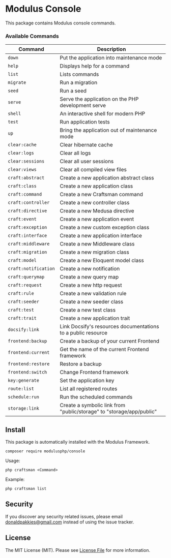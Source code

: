 # Modulus Console

This package contains Modulus console commands.

### Available Commands

| Command              | Description                                                          |
|----------------------|----------------------------------------------------------------------|
| `down`               | Put the application into maintenance mode                            |
| `help`               | Displays help for a command                                          |
| `list`               | Lists commands                                                       |
| `migrate`            | Run a migration                                                      |
| `seed`               | Run a seed                                                           |
| `serve`              | Serve the application on the PHP development serve                   |
| `shell`              | An interactive shell for modern PHP                                  |
| `test`               | Run application tests                                                |
| `up`                 | Bring the application out of maintenance mode                        |
| `clear:cache`        | Clear hibernate cache                                                |
| `clear:logs`         | Clear all logs                                                       |
| `clear:sessions`     | Clear all user sessions                                              |
| `clear:views`        | Clear all compiled view files                                        |
| `craft:abstract`     | Create a new application abstract class                              |
| `craft:class`        | Create a new application class                                       |
| `craft:command`      | Create a new Craftsman command                                       |
| `craft:controller`   | Create a new controller class                                        |
| `craft:directive`    | Create a new Medusa directive                                        |
| `craft:event`        | Create a new application event                                       |
| `craft:exception`    | Create a new custom exception class                                  |
| `craft:interface`    | Create a new application interface                                   |
| `craft:middleware`   | Create a new Middleware class                                        |
| `craft:migration`    | Create a new migration class                                         |
| `craft:model`        | Create a new Eloquent model class                                    |
| `craft:notification` | Create a new notification                                            |
| `craft:querymap`     | Create a new query map                                               |
| `craft:request`      | Create a new http request                                            |
| `craft:rule`         | Create a new validation rule                                         |
| `craft:seeder`       | Create a new seeder class                                            |
| `craft:test`         | Create a new test class                                              |
| `craft:trait`        | Create a new application trait                                       |
| `docsify:link`       | Link Docsify's resources documentations to a public resource         |
| `frontend:backup`    | Create a backup of your current Frontend                             |
| `frontend:current`   | Get the name of the current Frontend framework                       |
| `frontend:restore`   | Restore a backup                                                     |
| `frontend:switch`    | Change Frontend framework                                            |
| `key:generate`       | Set the application key                                              |
| `route:list`         | List all registered routes                                           |
| `schedule:run`       | Run the scheduled commands                                           |
| `storage:link`       | Create a symbolic link from "public/storage" to "storage/app/public" |

Install
-------

This package is automatically installed with the Modulus Framework.

```
composer require modulusphp/console
```

Usage:

```
php craftsman <Command>
```

Example:

```
php craftsman list
```

Security
-------

If you discover any security related issues, please email donaldpakkies@gmail.com instead of using the issue tracker.

License
-------

The MIT License (MIT). Please see [License File](LICENSE) for more information.

